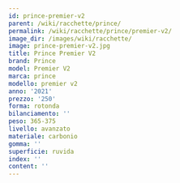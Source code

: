 ```yaml
---
id: prince-premier-v2
parent: /wiki/racchette/prince/
permalink: /wiki/racchette/prince/premier-v2/
image_dir: /images/wiki/racchette/
image: prince-premier-v2.jpg
title: Prince Premier V2
brand: Prince
model: Premier V2
marca: prince
modello: premier v2
anno: '2021'
prezzo: '250'
forma: rotonda
bilanciamento: ''
peso: 365-375
livello: avanzato
materiale: carbonio
gomma: ''
superficie: ruvida
index: ''
content: ''
---
```


